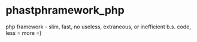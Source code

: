 # phastphramework_php
php framework - slim, fast, no useless, extraneous, or inefficient b.s. code, less = more =)
